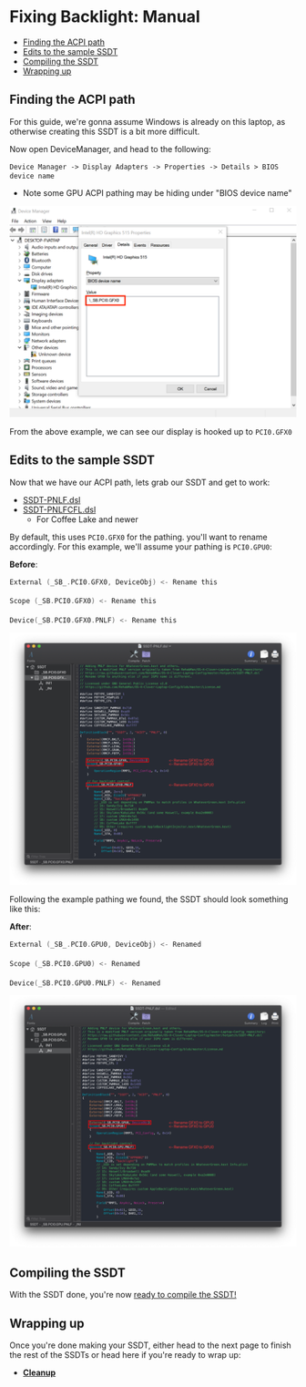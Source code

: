 # Fixing Backlight: Manual

* [Finding the ACPI path](#finding-the-acpi-path)
* [Edits to the sample SSDT](#edits-to-the-sample-ssdt)
* [Compiling the SSDT](#compiling-the-ssdt)
* [Wrapping up](#wrapping-up)

## Finding the ACPI path

For this guide, we're gonna assume Windows is already on this laptop, as otherwise creating this SSDT is a bit more difficult.

Now open DeviceManager, and head to the following:

```text
Device Manager -> Display Adapters -> Properties -> Details > BIOS device name
```

* Note some GPU ACPI pathing may be hiding under "BIOS device name"

![Credit to 1Revenger1 for the image](../../images/Laptops/backlight-md/devicemanager.png)

From the above example, we can see our display is hooked up to `PCI0.GFX0`

## Edits to the sample SSDT

Now that we have our ACPI path, lets grab our SSDT and get to work:

* [SSDT-PNLF.dsl](https://github.com/acidanthera/OpenCorePkg/tree/master/Docs/AcpiSamples/Source/SSDT-PNLF.dsl)
* [SSDT-PNLFCFL.dsl](https://github.com/acidanthera/OpenCorePkg/tree/master/Docs/AcpiSamples/Source/SSDT-PNLFCFL.dsl)
  * For Coffee Lake and newer

By default, this uses `PCI0.GFX0` for the pathing. you'll want to rename accordingly. For this example, we'll assume your pathing is `PCI0.GPU0`:

**Before**:

```c
External (_SB_.PCI0.GFX0, DeviceObj) <- Rename this

Scope (_SB.PCI0.GFX0) <- Rename this

Device(_SB.PCI0.GFX0.PNLF) <- Rename this
```

![](../../images/Laptops/backlight-md/ssdt-before.png)

Following the example pathing we found, the SSDT should look something like this:

**After**:

```c
External (_SB_.PCI0.GPU0, DeviceObj) <- Renamed

Scope (_SB.PCI0.GPU0) <- Renamed

Device(_SB.PCI0.GPU0.PNLF) <- Renamed
```

![](../../images/Laptops/backlight-md/ssdt-after.png)

## Compiling the SSDT

 With the SSDT done, you're now [ready to compile the SSDT!](/Manual/compile.md)

## Wrapping up

Once you're done making your SSDT, either head to the next page to finish the rest of the SSDTs or head here if you're ready to wrap up:

* [**Cleanup**](/cleanup.md)
